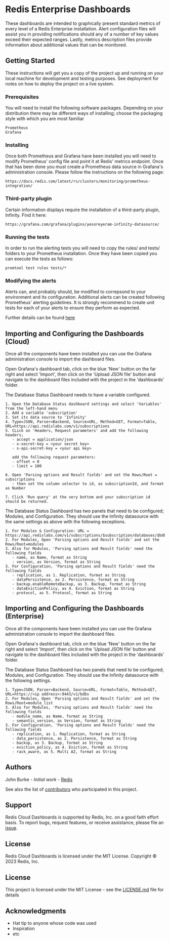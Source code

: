 # Redis Enterprise Dashboards

These dashboards are intended to graphically present standard metrics of every level of a Redis Enterprise installation. Alert configuration files 
will assist you in providing notifications should any of a number of key values exceed their expected ranges. Lastly, metrics description files 
provide information about additional values that can be monitored.

## Getting Started

These instructions will get you a copy of the project up and running on your local machine for development and testing purposes. See deployment for 
notes on how to deploy the project on a live system.

### Prerequisites

You will need to install the following software packages. Depending on your distribution there may be different ways of installing; choose the 
packaging style with which you are most familiar

```
Prometheus
Grafana
```

### Installing

Once both Prometheus and Grafana have been installed you will need to modify Prometheus' config file and point it at Redis' metrics endpoint. Once 
that has been done you must create a Prometheus data source in Grafana's administration console. Please follow the 
instructions on the following page:

```
https://docs.redis.com/latest/rs/clusters/monitoring/prometheus-integration/
```

### Third-party plugin

Certain information displays require the installation of a third-party plugin, Infinity. Find it here:

```
https://grafana.com/grafana/plugins/yesoreyeram-infinity-datasource/
```


### Running the tests

In order to run the alerting tests you will need to copy the rules/ and tests/ folders to your Prometheus installation. Once they have been copied 
you can execute the tests as follows:

```
promtool test rules tests/*
```

### Modifying the alerts

Alerts can, and probably should, be modified to correpsond to your environment and its configuration. Additional alerts can be created 
following Prometheus' alerting guidelines. It is strongly recommend to create unit tests for each of your alerts to ensure they perform as expected.

Further details can be found [here](https://prometheus.io/docs/prometheus/latest/configuration/unit_testing_rules/)


## Importing and Configuring the Dashboards (Cloud)

Once all the components have been installed you can use the Grafana administration console to import the dashboard files. 

Open Grafana's dashboard tab, click on the blue 'New' button on the far right and select 'Import', then click on the 'Upload JSON file' button and 
navigate to the dashboard files included with the project in the 'dashboards' folder.

The Database Status Dashboard needs to have a variable configured. 

```
1. Open the Database Status dashboard settings and select 'Variables' from the left-hand menu
2. Add a variable 'subscription'
3. Set its data source to 'Infinity'
4. Type=JSON, Parser=Backend, Source=URL, Method=GET, Format=Table, URL=https://api.redislabs.com/v1/subscriptions
5. CLick on 'Headers, Request parameters' and add the following headers;
   - accept = application/json
   - x-secret-key = <your secret key>
   - x-api-secret-key = <your api key>
   
   add the following request parameters:
   - offset = 0
   - limit = 100
   
6. Open 'Parsing options and Result fields' and set the Rows/Root = subscriptions
   - then set the column selector to id, as subscriptionId, and format as Number
   
7. Click 'Run query' at the very bottom and your subscription id should be returned.
```

The Database Status Dashboard has two panels that need to 
be configured; Modules, and Configuration. They should use the Infinity datasource with the same settings as above with the following exceptions.

```
1. For Modules & Configuration: URL = https://api.redislabs.com/v1/subscriptions/$subscription/databases/$bdb
2. For Modules, Open 'Parsing options and Result fields' and set the Rows/Root=modules
3. Also for Modules, 'Parsing options and Result fields' need the following fields
   - name, as Name, format as String
   - version, as Version, format as String
3. For Configuration, 'Parsing options and Result fields' need the following fields
   - replication, as 1. Replication, format as String
   - dataPersistence, as 2. Persistence, format as String
   - backup.enableRemoteBackup, as 3. Backup, format as String
   - dataEvictionPolicy, as 4. Eviction, format as String
   - protocol, as 5. Protocol, format as String
```


## Importing and Configuring the Dashboards (Enterprise)

Once all the components have been installed you can use the Grafana administration console to import the dashboard files. 

Open Grafana's dashboard tab, click on the blue 'New' button on the far right and select 'Import', then click on the 'Upload JSON file' button and 
navigate to the dashboard files included with the project in the 'dashboards' folder.

The Database Status Dashboard has two panels that need to 
be configured; Modules, and Configuration. They should use the Infinity datasource with the following settings.

```
1. Type=JSON, Parser=Backend, Source=URL, Format=Table, Method=GET, URL=https://<ip address>:9443/v1/bdbs
2. For Modules, Open 'Parsing options and Result fields' and set the Rows/Root=module_list
3. Also for Modules, 'Parsing options and Result fields' need the following fields
   - module_name, as Name, format as String
   - semantic_version, as Version, format as String
3. For Configuration, 'Parsing options and Result fields' need the following fields
   - replication, as 1. Replication, format as String
   - data_persistence, as 2. Persistence, format as String
   - backup, as 3. Backup, format as String
   - eviction_policy, as 4. Eviction, format as String
   - rack_aware, as 5. Multi AZ, format as String
```

## Authors

John Burke - *Initial work* - [Redis](https://github.com/redis-field-engineering)

See also the list of [contributors](https://github.com/redis-field-engineering/redis-cloud-dashboards/graphs/contributors) who participated in this 
project.

## Support
Redis Cloud Dashboards is supported by Redis, Inc. on a good faith effort basis. To report bugs, request features, or receive assistance, please 
file an [issue](https://github.com/redis-field-engineering/redis-cloud-dashboards/issues).

## License
Redis Cloud Dashboards is licensed under the MIT License. Copyright © 2023 Redis, Inc.

## License

This project is licensed under the MIT License - see the [LICENSE.md](LICENSE.md) file for details

## Acknowledgments

* Hat tip to anyone whose code was used
* Inspiration
* etc

